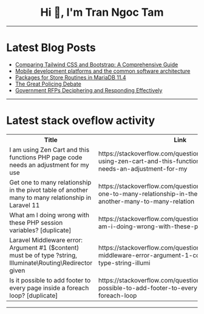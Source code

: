 <h1 align="center">Hi 👋, I'm Tran Ngoc Tam</h1>

---

# Latest Blog Posts 
<!-- BLOG-POST-LIST:START -->
- [Comparing Tailwind CSS and Bootstrap: A Comprehensive Guide](https://dev.to/abdulluh/comparing-tailwind-css-and-bootstrap-a-comprehensive-guide-11cj)
- [Mobile development platforms and the common software architecture](https://dev.to/mkaychuks/mobile-development-platforms-and-the-common-software-architecture-4bdh)
- [Packages for Store Routines in MariaDB 11.4](https://dev.to/alejandro_du/packages-for-store-routines-in-mariadb-114-2h5o)
- [The Great Policing Debate](https://dev.to/eric_dequ/the-great-policing-debate-4ln1)
- [Government RFPs Deciphering and Responding Effectively](https://dev.to/quantumcybersolution/government-rfps-deciphering-and-responding-effectively-93i)
<!-- BLOG-POST-LIST:END -->

---

# Latest stack oveflow activity
<table>
  <tr><th>Title</th><th>Link</th></tr>
  <!-- STACKOVERFLOW:START --><tr><td>I am using Zen Cart and this functions PHP page code needs an adjustment for my use</td><td>https://stackoverflow.com/questions/78683678/i-am-using-zen-cart-and-this-functions-php-page-code-needs-an-adjustment-for-my</td></tr><tr><td>Get one to many relationship in the pivot table of another many to many relationship in Laravel 11</td><td>https://stackoverflow.com/questions/78683376/get-one-to-many-relationship-in-the-pivot-table-of-another-many-to-many-relation</td></tr><tr><td>What am I doing wrong with these PHP session variables? [duplicate]</td><td>https://stackoverflow.com/questions/78683191/what-am-i-doing-wrong-with-these-php-session-variables</td></tr><tr><td>Laravel Middleware error: Argument #1 &lpar;$content&rpar; must be of type ?string, Illuminate\Routing\Redirector given</td><td>https://stackoverflow.com/questions/78683165/laravel-middleware-error-argument-1-content-must-be-of-type-string-illumi</td></tr><tr><td>Is it possible to add footer to every page inside a foreach loop? [duplicate]</td><td>https://stackoverflow.com/questions/78683127/is-it-possible-to-add-footer-to-every-page-inside-a-foreach-loop</td></tr><!-- STACKOVERFLOW:END -->
</table>

---


